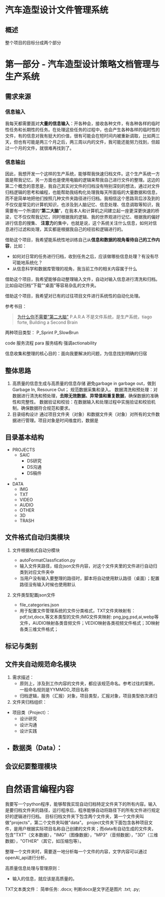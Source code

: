 # 汽车造型设计文件管理系统
## 概述
整个项目的目标分成两个部分

# 第一部分 - 汽车造型设计策略文档管理与生产系统

## 需求来源
### 信息输入
我每天都需要面对**大量的信息输入**：开各种会，接收各种文件，有各种各样的临时性任务和长期性的任务。在处理这些任务的过程中，也会产生各种各样的临时性的文件，有的信息对我有挺大的价值，很有可能会在短时间内被重新调取，比如两三天，但也有可能是两三个月之后，两三周以内的文件，我可能还能努力找到，但超过一个月的文件，就很难再找到了。
### 信息输出
因此，我想开发一个这样的生产系统，能够帮我快速归档文件。这个生产系统一方面是帮我记忆，另一方面也是使用电脑的逻辑来帮我自己进行文件的整理。这边的第二个概念的意思是，我自己其实对文件的归档没有特别深刻的想法，通过对文件归档逻辑的思考和编程，也能帮助我结构化处理我每天所面临的大量数据和信息，而不是简单地把他们按照几种文件夹路径进行归档。我相信这个思路背后涉及到的不仅仅是常见的计算机知识，也涉及到人脑记忆、信息处理、信息调取等知识，我需要有一个所谓的“**第二大脑**”，在我本人和计算机之间建立起一座更深更快速的桥梁，它不仅仅帮我记忆，同时根据我的逻辑、我的世界观进行记忆、根据我的偏好进行信息的搜集、
**注意力**的集中，也就是说，这个系统关注什么信息，如何对信息进行过滤和处理，其实都是根据我自己的经验和逻辑进行的。

借助这个项目，我希望能系统性地训练自己从**信息和数据的视角看待自己的工作内容**，比如：
- 如何对日常的任务进行归档，收到任务之后，应该做哪些信息处理？有没有尽可能地系统化？
- 从信息科学和数据库管理的视角，我当前工作的相关内容属于什么

借助这个项目，我希望能够自动整理输入文件，自动对输入信息进行清洗和归档。比如自动归档“下载”“桌面”等容易杂乱的文件夹。

借助这个项目，我希望对已有的过往项目文件进行系统性的自动化处理。

参考书目：
>[为什么你不需要"第二大脑"](https://www.youtube.com/watch?v=5kNCcpM61eo)
> P.A.R.A 不是文件系统，是生产系统，tiago forte, Building a Second Brain

两种项目类型：
P_Sprint
P_SlowBrun

code 服务流程
para 服务结构
强调actionability

信息收集和整理的核心目的：面向我要解决的问题，为信息找到明确的归宿



## 整体思路
1. 高质量的信息生成与高质量的信息存储
   避免garbage in garbage out，做到Garbage In, Resource Out；
   规范数据采集和录入。
   数据清洗和预处理：对数据进行清洗和预处理，**去除无效数据、异常值和重复数据**，确保数据的准确性和完整性。
   数据验证和校验：在数据输入和处理过程中实施验证和校验机制，确保数据符合规范和要求。
2. 目录结构设计
   通过项目文件夹（对象）和数据文件夹（对象）对所有的文件数据进行管理。项目对象是时间维度的，数据是
   
## 目录基本结构
- PROJECTS
   - SAIC
      - DS研究
      - DS沟通
      - DS稿件
   - 
- DATA
   - IMG
   - TXT
   - VIDEO
   - AUDIO
   - OTHER
   - 3D
   - TRASH

## 文件格式自动归类模块

1. 文件根据格式自动分模块
    - autoFormatClassfication.py
    - 输入文件夹路径，结合json文件内容，对这个文件夹里的文件进行自动归类到对应文件夹中
    - 当用户没有输入要整理的路径时，脚本将自动使用默认路径（桌面）；配置路径没有输入时候也使用默认

2. 文件类型配置json文件
    - file_categories.json
    - 用于配置文件管理系统的文件分类格式，TXT文件夹映射有：pdf,txt,docx,等文本类型的文件;IMG文件夹映射:
      png,jpg,psd,ai,webp等文件，AUDIO映射各类音频文件；VEDIO映射各类视频文件格式；3D映射各类三维文件格式；

## 标记与类别

## 文件夹自动规范命名模块
1. 需求描述：
   - 原则上，涉及到工作内容的文件夹，都应该规范命名。参考过往的案例，一般命名规则是YYMMDD_项目名称
   - 归档逻辑，服务（汇报）对象，项目类型，汇报对象，项目类型依次递归
2. 文件夹归档组织：
- 项目类（Project）：
   - 设计研究
   - 设计沟通
   - 设计实践
- 数据类（Data）：
   -    

## 会议纪要整理模块




# 自然语言编程内容
我要写一个python程序，能够帮我实现自动归档特定文件夹下的所有内容。输入是要归档文件夹的路径，运行程序后，程序能够自动将路径下的所有文件进行规定好的逻辑进行归档。
目标归档文件夹下包含两个文件夹，第一个文件夹叫做"projects"，第二个文件夹叫做"data"。
project文件夹下面包含各种项目文件，是用户根据实际项目名称自己创建的文件夹；而data有自动生成的文件夹，包含"TXT"（文本数据），"IMG"（图像数据），"MP3"（音频数据），"3D"（三维数据），"OTHER"（其它，如压缩包等）。

整理一个文件夹时，需要逐一地分析每一个文件的内容，文字内容可以通过openAI_api进行分析，

高质量信息处理与管理原则：
- 输入的信息，就应该是高质量的。


TXT文本类文件：
简单任务:
.docx; 
判断docx是文字还是图片
.txt; .py;



